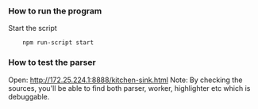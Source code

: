 ### How to run the program
Start the script
```
    npm run-script start
```

### How to test the parser
Open:
http://172.25.224.1:8888/kitchen-sink.html
Note: By checking the sources, you'll be able to find both parser, worker, highlighter etc which is debuggable.

